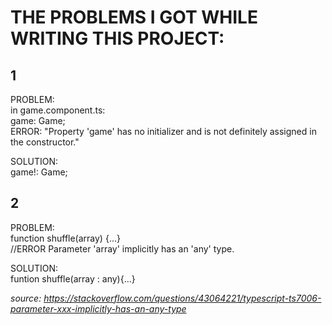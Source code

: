 # THE PROBLEMS I GOT WHILE WRITING THIS PROJECT:

## 1

PROBLEM: <br>
in game.component.ts: <br>
game: Game; <br>
ERROR: "Property 'game' has no initializer and is not definitely assigned in the constructor."

SOLUTION: <br>
game!: Game;

## 2

PROBLEM: <br>
function shuffle(array) {...} <br>
//ERROR Parameter 'array' implicitly has an 'any' type.

SOLUTION: <br>
funtion shuffle(array : any){...} <br>

<i>source: https://stackoverflow.com/questions/43064221/typescript-ts7006-parameter-xxx-implicitly-has-an-any-type <i>
